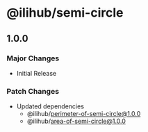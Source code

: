 # @ilihub/semi-circle

## 1.0.0

### Major Changes

- Initial Release

### Patch Changes

- Updated dependencies
  - @ilihub/perimeter-of-semi-circle@1.0.0
  - @ilihub/area-of-semi-circle@1.0.0
